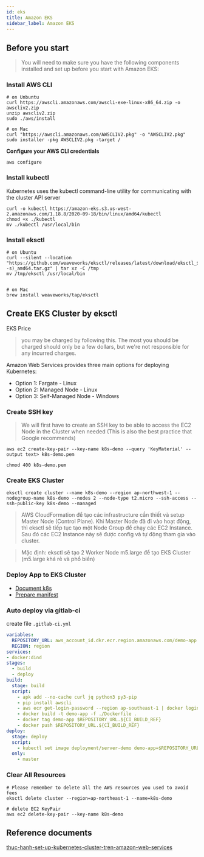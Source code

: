 ```yaml
---
id: eks
title: Amazon EKS
sidebar_label: Amazon EKS
---
```


## Before you start

> You will need to make sure you have the following components installed and set up before you start with Amazon EKS:

### Install AWS CLI
```
# on Unbuntu
curl https://awscli.amazonaws.com/awscli-exe-linux-x86_64.zip -o awscliv2.zip
unzip awscliv2.zip
sudo ./aws/install

# on Mac
curl "https://awscli.amazonaws.com/AWSCLIV2.pkg" -o "AWSCLIV2.pkg" sudo installer -pkg AWSCLIV2.pkg -target /
```

**Configure your AWS CLI credentials**

```
aws configure
```

### Install kubectl
Kubernetes uses the kubectl command-line utility for communicating with the cluster API server

```
curl -o kubectl https://amazon-eks.s3.us-west-2.amazonaws.com/1.18.8/2020-09-18/bin/linux/amd64/kubectl
chmod +x ./kubectl
mv ./kubectl /usr/local/bin
```

### Install eksctl
```
# on Ubuntu
curl --silent --location "https://github.com/weaveworks/eksctl/releases/latest/download/eksctl_$(uname -s)_amd64.tar.gz" | tar xz -C /tmp
mv /tmp/eksctl /usr/local/bin


# on Mac
brew install weaveworks/tap/eksctl
```

## Create EKS Cluster by eksctl
EKS Price
> you may be charged by following this. The most you should be charged should only be a few dollars, but we're not responsible for any incurred charges.

Amazon Web Services provides three main options for deploying Kubernetes:

- Option 1: Fargate - Linux
- Option 2: Managed Node - Linux
- Option 3: Self-Managed Node - Windows

### Create SSH key
> We will first have to create an SSH key to be able to access the EC2 Node in the Cluster when needed (This is also the best practice that Google recommends)

```
aws ec2 create-key-pair --key-name k8s-demo --query 'KeyMaterial' --output text> k8s-demo.pem

chmod 400 k8s-demo.pem
```

### Create EKS Cluster
```
eksctl create cluster --name k8s-demo --region ap-northwest-1 --nodegroup-name k8s-demo --nodes 2 --node-type t2.micro --ssh-access --ssh-public-key k8s-demo --managed
```

> AWS CloudFormation để tạo các infrastructure cần thiết và setup Master Node (Control Plane). Khi Master Node đã đi vào hoạt động, thì eksctl sẽ tiếp tục tạo một Node Group để chạy các EC2 Instance. Sau đó các EC2 Instance này sẽ được config và tự động tham gia vào cluster.

> Mặc định: eksctl sẽ tạo 2 Worker Node m5.large để tạo EKS Cluster (m5.large khá rẻ và phổ biến)

### Deploy App to EKS Cluster
- [Document k8s](https://github.com/nguyenthanhcong101096/docs/blob/master/docs/kubernetes.md)
- [Prepare manifest](https://github.com/nguyenthanhcong101096/learn_kubernetes/tree/master/manifest)

### Auto deploy via gitlab-ci

create file `.gitlab-ci.yml`

```yml
variables:
  REPOSITORY_URL: aws_account_id.dkr.ecr.region.amazonaws.com/demo-app
  REGION: region
services:
- docker:dind
stages:
  - build
  - deploy
build:
  stage: build
  script:
    - apk add --no-cache curl jq python3 py3-pip
    - pip install awscli
    - aws ecr get-login-password --region ap-southeast-1 | docker login --username AWS --password-stdin 230470490156.dkr.ecr.ap-southeast-1.amazonaws.com
    - docker build -t demo-app -f ./Dockerfile .
    - docker tag demo-app $REPOSITORY_URL.${CI_BUILD_REF}
    - docker push $REPOSITORY_URL.${CI_BUILD_REF}
deploy:
  stage: deploy
  script:
    - kubectl set image deployment/server-demo demo-app=$REPOSITORY_URL --record
  only:
    - master
```

### Clear All Resources

```
# Please remember to delete all the AWS resources you used to avoid fees
eksctl delete cluster --region=ap-northeast-1 --name=k8s-demo

# delete EC2 KeyPair
aws ec2 delete-key-pair --key-name k8s-demo
```

## Reference documents
[thuc-hanh-set-up-kubernetes-cluster-tren-amazon-web-services](https://viblo.asia/p/thuc-hanh-set-up-kubernetes-cluster-tren-amazon-web-services-elastic-kubernetes-service-Qbq5QQEz5D8)
